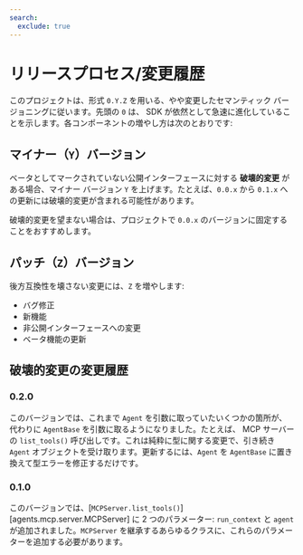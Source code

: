 ```yaml
---
search:
  exclude: true
---
```

# リリースプロセス/変更履歴

このプロジェクトは、形式 `0.Y.Z` を用いる、やや変更したセマンティック バージョニングに従います。先頭の `0` は、 SDK が依然として急速に進化していることを示します。各コンポーネントの増やし方は次のとおりです:

## マイナー（`Y`）バージョン

ベータとしてマークされていない公開インターフェースに対する **破壊的変更** がある場合、マイナー バージョン `Y` を上げます。たとえば、`0.0.x` から `0.1.x` への更新には破壊的変更が含まれる可能性があります。

破壊的変更を望まない場合は、プロジェクトで `0.0.x` のバージョンに固定することをおすすめします。

## パッチ（`Z`）バージョン

後方互換性を壊さない変更には、`Z` を増やします:

-   バグ修正
-   新機能
-   非公開インターフェースへの変更
-   ベータ機能の更新

## 破壊的変更の変更履歴

### 0.2.0

このバージョンでは、これまで `Agent` を引数に取っていたいくつかの箇所が、代わりに `AgentBase` を引数に取るようになりました。たとえば、 MCP サーバーの `list_tools()` 呼び出しです。これは純粋に型に関する変更で、引き続き `Agent` オブジェクトを受け取ります。更新するには、`Agent` を `AgentBase` に置き換えて型エラーを修正するだけです。

### 0.1.0

このバージョンでは、[`MCPServer.list_tools()`][agents.mcp.server.MCPServer] に 2 つのパラメーター: `run_context` と `agent` が追加されました。`MCPServer` を継承するあらゆるクラスに、これらのパラメーターを追加する必要があります。